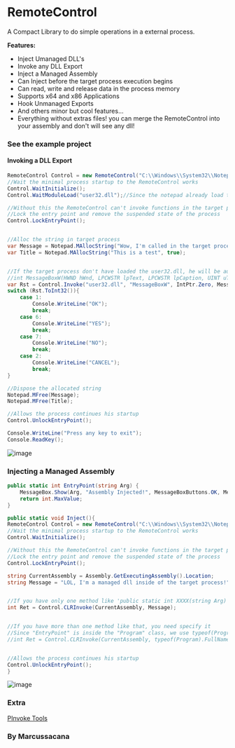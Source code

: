 
# RemoteControl

A Compact Library to do simple operations in a external process.

**Features:**
- Inject Umanaged DLL's
- Invoke any DLL Export
- Inject a Managed Assembly
- Can Inject before the target process execution begins
- Can read, write and release data in the process memory
- Supports x64 and x86 Applications
- Hook Unmanaged Exports
- And others minor but cool features...
- Everything without extras files! you can merge the RemoteControl into your assembly and don't will see any dll!

### See the example project

#### Invoking a DLL Export
```csharp
RemoteControl Control = new RemoteControl("C:\\Windows\\System32\\Notepad.exe", out Process Notepad);
//Wait the minimal process startup to the RemoteControl works
Control.WaitInitialize();
Control.WaitModuleLoad("user32.dll");//Since the notepad already load this dll, it's better wait it.

//Without this the RemoteControl can't invoke functions in the target process
//Lock the entry point and remove the suspended state of the process 
Control.LockEntryPoint();


//Alloc the string in target process
var Message = Notepad.MAllocString("Wow, I'm called in the target process from the Example!", true);
var Title = Notepad.MAllocString("This is a test", true);


//If the target process don't have loaded the user32.dll, he will be automatically loaded!
//int MessageBoxW(HWND hWnd, LPCWSTR lpText, LPCWSTR lpCaption, UINT uType);
var Rst = Control.Invoke("user32.dll", "MessageBoxW", IntPtr.Zero, Message, Title, new IntPtr(0x20 | 0x04));//0x20 = MB_ICONQUESTION, 0x04 = MB_YESNO
switch (Rst.ToInt32()){
	case 1:
		Console.WriteLine("OK");
		break;
	case 6:
		Console.WriteLine("YES");
		break;
	case 7:
		Console.WriteLine("NO");
		break;
	case 2:
		Console.WriteLine("CANCEL");
		break;
}

//Dispose the allocated string
Notepad.MFree(Message);
Notepad.MFree(Title);

//Allows the process continues his startup
Control.UnlockEntryPoint();

Console.WriteLine("Press any key to exit");
Console.ReadKey();
```
![image](https://user-images.githubusercontent.com/10576957/78092167-620c6900-73a5-11ea-9797-d34804683d53.png)
### Injecting a Managed Assembly
```csharp
public static int EntryPoint(string Arg) {
	MessageBox.Show(Arg, "Assembly Injected!", MessageBoxButtons.OK, MessageBoxIcon.Information);
	return int.MaxValue;
}

public static void Inject(){
RemoteControl Control = new RemoteControl("C:\\Windows\\System32\\Notepad.exe", out Process Notepad);
//Wait the minimal process startup to the RemoteControl works
Control.WaitInitialize();

//Without this the RemoteControl can't invoke functions in the target process
//Lock the entry point and remove the suspended state of the process 
Control.LockEntryPoint();

string CurrentAssembly = Assembly.GetExecutingAssembly().Location;
string Message = "LOL, I'm a managed dll inside of the target process!";


//If you have only one method like 'public static int XXXX(string Arg)' you don't need give the Injection EntryPoint
int Ret = Control.CLRInvoke(CurrentAssembly, Message);


//If you have more than one method like that, you need specify it
//Since "EntryPoint" is inside the "Program" class, we use typeof(Program).FullName
//int Ret = Control.CLRInvoke(CurrentAssembly, typeof(Program).FullName, "EntryPoint", Message);


//Allows the process continues his startup
Control.UnlockEntryPoint();
}
```
![image](https://user-images.githubusercontent.com/10576957/78092187-7badb080-73a5-11ea-8e26-9b4e2e9c44ed.png)

### Extra

[PInvoke Tools](https://github.com/dahall/Vanara)


### By Marcussacana

